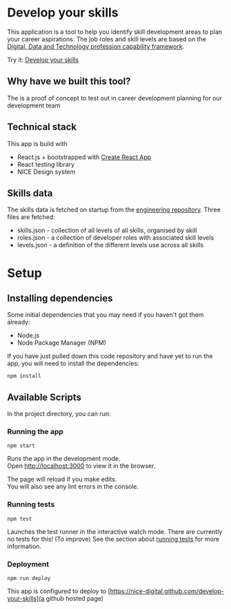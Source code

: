 # Develop your skills

This application is a tool to help you identify skill development areas to plan your career aspirations.  The job roles and skill levels are based on the [Digital, Data and Technology profession capability framework](https://www.gov.uk/government/collections/digital-data-and-technology-profession-capability-framework).

Try it: [Develop your skills](https://nice-digital.github.com/develop-your-skills)

## Why have we built this tool?
The is a proof of concept to test out in career development planning for our development team


## Technical stack

This app is build with

* React.js + bootstrapped with [Create React App](https://github.com/facebook/create-react-app)
* React testing library
* NICE Design system

## Skills data

The skills data is fetched on startup from the [engineering repository](https://github.com/nice-digital/engineering/tree/master/skill-framework/skills).  Three files are fetched:
* skills.json - collection of all levels of all skills, organised by skill
* roles.json - a collection of developer roles with associated skill levels
* levels.json - a definition of the different levels use across all skills

# Setup

## Installing dependencies

Some initial dependencies that you may need if you haven't got them already:
* Node.js
* Node Package Manager (NPM)

If you have just pulled down this code repository and have yet to run the app, you will need to install the dependencies:

`npm install`

## Available Scripts

In the project directory, you can run:

### Running the app

`npm start`

Runs the app in the development mode.<br>
Open [http://localhost:3000](http://localhost:3000) to view it in the browser.

The page will reload if you make edits.<br>
You will also see any lint errors in the console.

### Running tests

`npm test`

Launches the test runner in the interactive watch mode.  There are currently no tests for this! (To improve)
See the section about [running tests](https://facebook.github.io/create-react-app/docs/running-tests) for more information.


### Deployment

`npm run deploy`

This app is configured to deploy to [https://nice-digital.github.com/develop-your-skills](a github hosted page)

